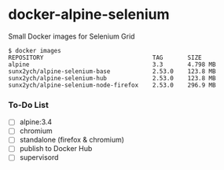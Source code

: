 # docker-alpine-selenium

Small Docker images for Selenium Grid

```
$ docker images
REPOSITORY                               TAG       SIZE
alpine                                   3.3       4.798 MB
sunx2ych/alpine-selenium-base            2.53.0    123.8 MB
sunx2ych/alpine-selenium-hub             2.53.0    123.8 MB
sunx2ych/alpine-selenium-node-firefox    2.53.0    296.9 MB
```

### To-Do List

- [ ] alpine:3.4
- [ ] chromium
- [ ] standalone (firefox & chromium)
- [ ] publish to Docker Hub
- [ ] supervisord
